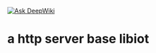 [![Ask DeepWiki](https://deepwiki.com/badge.svg)](https://deepwiki.com/ihotray/iot-http)

# a http server base libiot

